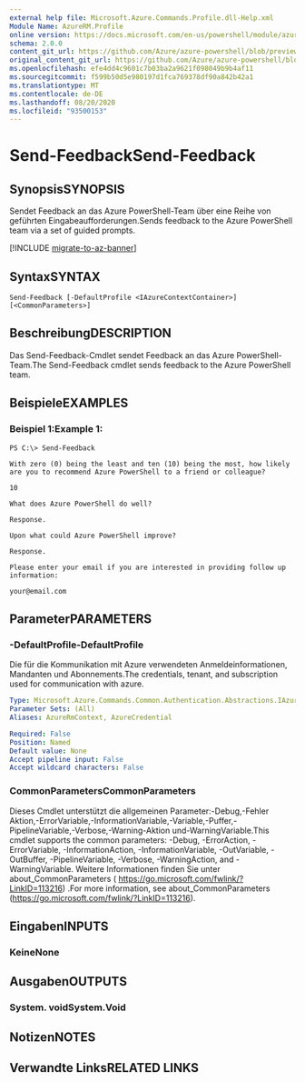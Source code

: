 ```yaml
---
external help file: Microsoft.Azure.Commands.Profile.dll-Help.xml
Module Name: AzureRM.Profile
online version: https://docs.microsoft.com/en-us/powershell/module/azurerm.profile/send-feedback
schema: 2.0.0
content_git_url: https://github.com/Azure/azure-powershell/blob/preview/src/ResourceManager/Profile/Commands.Profile/help/Send-Feedback.md
original_content_git_url: https://github.com/Azure/azure-powershell/blob/preview/src/ResourceManager/Profile/Commands.Profile/help/Send-Feedback.md
ms.openlocfilehash: efe4dd4c9601c7b03ba2a9621f098049b9b4af11
ms.sourcegitcommit: f599b50d5e980197d1fca769378df90a842b42a1
ms.translationtype: MT
ms.contentlocale: de-DE
ms.lasthandoff: 08/20/2020
ms.locfileid: "93500153"
---
```

# <span data-ttu-id="80e58-101">Send-Feedback</span><span class="sxs-lookup"><span data-stu-id="80e58-101">Send-Feedback</span></span>

## <span data-ttu-id="80e58-102">Synopsis</span><span class="sxs-lookup"><span data-stu-id="80e58-102">SYNOPSIS</span></span>
<span data-ttu-id="80e58-103">Sendet Feedback an das Azure PowerShell-Team über eine Reihe von geführten Eingabeaufforderungen.</span><span class="sxs-lookup"><span data-stu-id="80e58-103">Sends feedback to the Azure PowerShell team via a set of guided prompts.</span></span>

[!INCLUDE [migrate-to-az-banner](../../includes/migrate-to-az-banner.md)]

## <span data-ttu-id="80e58-104">Syntax</span><span class="sxs-lookup"><span data-stu-id="80e58-104">SYNTAX</span></span>

```
Send-Feedback [-DefaultProfile <IAzureContextContainer>] [<CommonParameters>]
```

## <span data-ttu-id="80e58-105">Beschreibung</span><span class="sxs-lookup"><span data-stu-id="80e58-105">DESCRIPTION</span></span>
<span data-ttu-id="80e58-106">Das Send-Feedback-Cmdlet sendet Feedback an das Azure PowerShell-Team.</span><span class="sxs-lookup"><span data-stu-id="80e58-106">The Send-Feedback cmdlet sends feedback to the Azure PowerShell team.</span></span>

## <span data-ttu-id="80e58-107">Beispiele</span><span class="sxs-lookup"><span data-stu-id="80e58-107">EXAMPLES</span></span>

### <span data-ttu-id="80e58-108">Beispiel 1:</span><span class="sxs-lookup"><span data-stu-id="80e58-108">Example 1:</span></span>
```
PS C:\> Send-Feedback

With zero (0) being the least and ten (10) being the most, how likely are you to recommend Azure PowerShell to a friend or colleague?

10

What does Azure PowerShell do well?

Response.

Upon what could Azure PowerShell improve?

Response.

Please enter your email if you are interested in providing follow up information:

your@email.com
```

## <span data-ttu-id="80e58-109">Parameter</span><span class="sxs-lookup"><span data-stu-id="80e58-109">PARAMETERS</span></span>

### <span data-ttu-id="80e58-110">-DefaultProfile</span><span class="sxs-lookup"><span data-stu-id="80e58-110">-DefaultProfile</span></span>
<span data-ttu-id="80e58-111">Die für die Kommunikation mit Azure verwendeten Anmeldeinformationen, Mandanten und Abonnements.</span><span class="sxs-lookup"><span data-stu-id="80e58-111">The credentials, tenant, and subscription used for communication with azure.</span></span>

```yaml
Type: Microsoft.Azure.Commands.Common.Authentication.Abstractions.IAzureContextContainer
Parameter Sets: (All)
Aliases: AzureRmContext, AzureCredential

Required: False
Position: Named
Default value: None
Accept pipeline input: False
Accept wildcard characters: False
```

### <span data-ttu-id="80e58-112">CommonParameters</span><span class="sxs-lookup"><span data-stu-id="80e58-112">CommonParameters</span></span>
<span data-ttu-id="80e58-113">Dieses Cmdlet unterstützt die allgemeinen Parameter:-Debug,-Fehler Aktion,-ErrorVariable,-InformationVariable,-Variable,-Puffer,-PipelineVariable,-Verbose,-Warning-Aktion und-WarningVariable.</span><span class="sxs-lookup"><span data-stu-id="80e58-113">This cmdlet supports the common parameters: -Debug, -ErrorAction, -ErrorVariable, -InformationAction, -InformationVariable, -OutVariable, -OutBuffer, -PipelineVariable, -Verbose, -WarningAction, and -WarningVariable.</span></span> <span data-ttu-id="80e58-114">Weitere Informationen finden Sie unter about_CommonParameters ( https://go.microsoft.com/fwlink/?LinkID=113216) .</span><span class="sxs-lookup"><span data-stu-id="80e58-114">For more information, see about_CommonParameters (https://go.microsoft.com/fwlink/?LinkID=113216).</span></span>

## <span data-ttu-id="80e58-115">Eingaben</span><span class="sxs-lookup"><span data-stu-id="80e58-115">INPUTS</span></span>

### <span data-ttu-id="80e58-116">Keine</span><span class="sxs-lookup"><span data-stu-id="80e58-116">None</span></span>

## <span data-ttu-id="80e58-117">Ausgaben</span><span class="sxs-lookup"><span data-stu-id="80e58-117">OUTPUTS</span></span>

### <span data-ttu-id="80e58-118">System. void</span><span class="sxs-lookup"><span data-stu-id="80e58-118">System.Void</span></span>

## <span data-ttu-id="80e58-119">Notizen</span><span class="sxs-lookup"><span data-stu-id="80e58-119">NOTES</span></span>

## <span data-ttu-id="80e58-120">Verwandte Links</span><span class="sxs-lookup"><span data-stu-id="80e58-120">RELATED LINKS</span></span>
